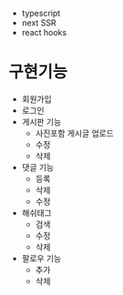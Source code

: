 - typescript
- next SSR
- react hooks

# 구현기능

- 회원가입
- 로그인
- 게시판 기능
  - 사진포함 게시글 업로드
  - 수정
  - 삭제
- 댓글 기능
  - 등록
  - 삭제
  - 수정
- 해쉬태그
  - 검색
  - 수정
  - 삭제
- 팔로우 기능
  - 추가
  - 삭제
